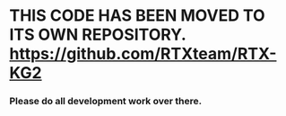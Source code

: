 # THIS CODE HAS BEEN MOVED TO ITS OWN REPOSITORY. https://github.com/RTXteam/RTX-KG2
### Please do all development work over there.
